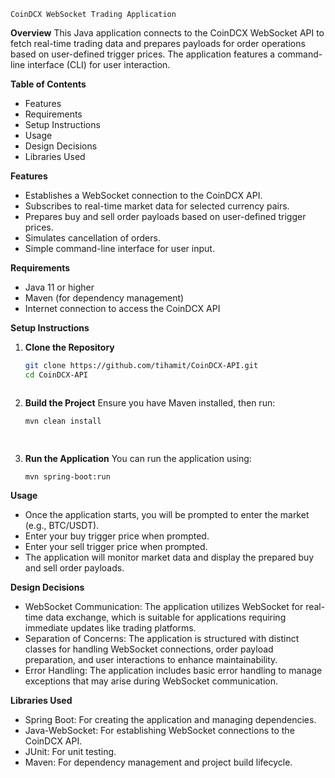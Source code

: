     CoinDCX WebSocket Trading Application
 **Overview**
This Java application connects to the CoinDCX WebSocket API to fetch real-time trading data and prepares payloads for order operations based on user-defined trigger prices. 
The application features a command-line interface (CLI) for user interaction.

**Table of Contents**
- Features
- Requirements
- Setup Instructions
- Usage
- Design Decisions
- Libraries Used

**Features**
- Establishes a WebSocket connection to the CoinDCX API.
- Subscribes to real-time market data for selected currency pairs.
- Prepares buy and sell order payloads based on user-defined trigger prices.
- Simulates cancellation of orders.
- Simple command-line interface for user input.

**Requirements**
- Java 11 or higher
- Maven (for dependency management)
- Internet connection to access the CoinDCX API

 **Setup Instructions**
  
1. **Clone the Repository**
   ```bash
   git clone https://github.com/tihamit/CoinDCX-API.git
   cd CoinDCX-API



2. **Build the Project**
   Ensure you have Maven installed, then run:
   ```bash
   mvn clean install

  
3. **Run the Application**
   You can run the application using:
   ```bash
   mvn spring-boot:run

**Usage**
- Once the application starts, you will be prompted to enter the market (e.g., BTC/USDT).
- Enter your buy trigger price when prompted.
- Enter your sell trigger price when prompted.
- The application will monitor market data and display the prepared buy and sell order payloads.
  
**Design Decisions**
- WebSocket Communication: The application utilizes WebSocket for real-time data exchange, which is suitable for applications requiring immediate updates like trading platforms.
- Separation of Concerns: The application is structured with distinct classes for handling WebSocket connections, order payload preparation, and user interactions to enhance maintainability.
- Error Handling: The application includes basic error handling to manage exceptions that may arise during WebSocket communication.


**Libraries Used**
- Spring Boot: For creating the application and managing dependencies.
- Java-WebSocket: For establishing WebSocket connections to the CoinDCX API.
- JUnit: For unit testing.
- Maven: For dependency management and project build lifecycle.












  
